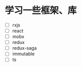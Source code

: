 # 学习一些框架、库

- [ ] rxjs
- [ ] react
- [ ] mobx
- [ ] redux
- [ ] redux-saga
- [ ] immutable
- [ ] ts
